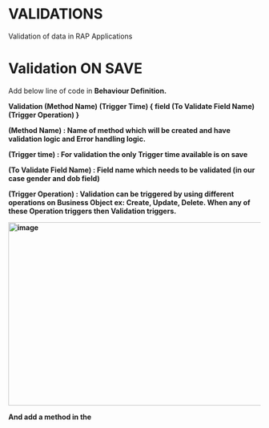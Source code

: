 # VALIDATIONS
Validation of data in RAP Applications


# Validation ON SAVE

Add below line of code in <b/>Behaviour Definition<b/>.

Validation (Method Name) (Trigger Time) { field (To Validate Field Name) (Trigger Operation)  }

**(Method Name)** : Name of method which will be created and have validation logic and Error handling logic.

**(Trigger time)** : For validation the only Trigger time available is on save

**(To Validate Field Name)** : Field name which needs to be validated (in our case gender and dob field)

**(Trigger Operation)**  : Validation can be triggered by using different operations on Business Object ex: Create, Update, Delete. When any of these Operation triggers then Validation triggers.

<img width="648" height="366" alt="image" src="https://github.com/user-attachments/assets/d855fdf2-9ceb-4c0d-abe6-59b9f250e0c2" />

And add a method in the 
